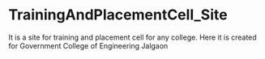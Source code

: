 # TrainingAndPlacementCell_Site
 It is a site for training and placement cell for any college. Here it is created for Government College of Engineering Jalgaon
